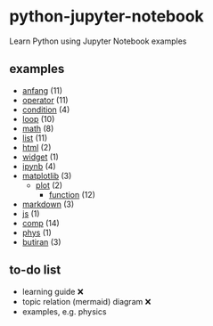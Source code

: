 # python-jupyter-notebook
Learn Python using Jupyter Notebook examples


## examples
+ [anfang](anfang/README.md) (11)
+ [operator](operator/README.md) (11)
+ [condition](condition/README.md) (4)
+ [loop](loop/README.md) (10)
+ [math](math/README.md) (8)
+ [list](list/README.md) (11)
+ [html](html/README.md) (2)
+ [widget](widget/README.md) (1)
+ [ipynb](ipynb/README.md) (4)
+ [matplotlib](matplotlib/README.md) (3)
  + [plot](matplotlib/plot/README.md) (2)
	+ [function](matplotlib/plot/function/README.md) (12)
+ [markdown](markdown/README.md) (3)
+ [js](js/README.md) (1)
+ [comp](comp/README.md) (14)
+ [phys](phys/README.md) (1)
+ [butiran](butiran/README.md) (3)


## to-do list
+ learning guide :x:
+ topic relation (mermaid) diagram :x:
+ examples, e.g. physics
